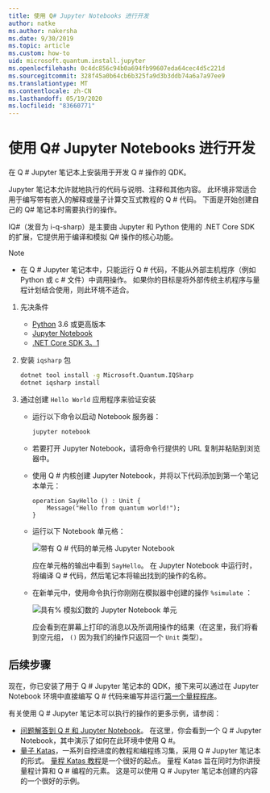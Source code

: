 ```yaml
---
title: 使用 Q# Jupyter Notebooks 进行开发
author: natke
ms.author: nakersha
ms.date: 9/30/2019
ms.topic: article
ms.custom: how-to
uid: microsoft.quantum.install.jupyter
ms.openlocfilehash: 0c4dc856c94b0a694fb99607eda64cec4d5c221d
ms.sourcegitcommit: 328f45a0b64cb6b325fa9d3b3ddb74a6a7a97ee9
ms.translationtype: MT
ms.contentlocale: zh-CN
ms.lasthandoff: 05/19/2020
ms.locfileid: "83660771"
---
```

# <a name="develop-with-q-jupyter-notebooks"></a>使用 Q# Jupyter Notebooks 进行开发

在 Q # Jupyter 笔记本上安装用于开发 Q # 操作的 QDK。

Jupyter 笔记本允许就地执行的代码与说明、注释和其他内容。 此环境非常适合用于编写带有嵌入的解释或量子计算交互式教程的 Q # 代码。 下面是开始创建自己的 Q# 笔记本时需要执行的操作。

IQ#（发音为 i-q-sharp）是主要由 Jupyter 和 Python 使用的 .NET Core SDK 的扩展，它提供用于编译和模拟 Q# 操作的核心功能。

> [!NOTE]
> * 在 Q # Jupyter 笔记本中，只能运行 Q # 代码，不能从外部主机程序（例如 Python 或 c # 文件）中调用操作。 如果你的目标是将外部传统主机程序与量程计划结合使用，则此环境不适合。

1. 先决条件

    - [Python](https://www.python.org/downloads/) 3.6 或更高版本
    - [Jupyter Notebook](https://jupyter.readthedocs.io/en/latest/install.html)
    - [.NET Core SDK 3。1](https://dotnet.microsoft.com/download/dotnet-core/3.1)

1. 安装 `iqsharp` 包

    ```bash
    dotnet tool install -g Microsoft.Quantum.IQSharp
    dotnet iqsharp install
    ```

1. 通过创建 `Hello World` 应用程序来验证安装

    - 运行以下命令以启动 Notebook 服务器：

        ```bash
        jupyter notebook
        ```

    - 若要打开 Jupyter Notebook，请将命令行提供的 URL 复制并粘贴到浏览器中。

    - 使用 Q # 内核创建 Jupyter Notebook，并将以下代码添加到第一个笔记本单元：

        ```qsharp
        operation SayHello () : Unit {
            Message("Hello from quantum world!");
        }
        ```

    - 运行以下 Notebook 单元格：

        ![带有 Q # 代码的单元格 Jupyter Notebook](~/media/install-guide-jupyter.png)

        应在单元格的输出中看到 `SayHello`。 在 Jupyter Notebook 中运行时，将编译 Q # 代码，然后笔记本将输出找到的操作的名称。


    - 在新单元中，使用命令执行你刚刚在模拟器中创建的操作 `%simulate` ：

        ![具有% 模拟幻数的 Jupyter Notebook 单元](~/media/install-guide-jupyter-simulate.png)

        应会看到在屏幕上打印的消息以及所调用操作的结果（在这里，我们将看到空元组， `()` 因为我们的操作只返回一个 `Unit` 类型）。

## <a name="next-steps"></a>后续步骤

现在，你已安装了用于 Q # Jupyter 笔记本的 QDK，接下来可以通过在 Jupyter Notebook 环境中直接编写 Q # 代码来编写并运行[第一个量程程序](xref:microsoft.quantum.quickstarts.qrng)。

有关使用 Q # Jupyter 笔记本可以执行的操作的更多示例，请参阅：
- [问题解答到 Q # 和 Jupyter Notebook](https://docs.microsoft.com/samples/microsoft/quantum/intro-to-qsharp-jupyter/)。 在这里，你会看到一个 Q # Jupyter Notebook，其中演示了如何在此环境中使用 Q #。
- [量子 Katas](xref:microsoft.quantum.overview.katas)，一系列自控进度的教程和编程练习集，采用 Q # Jupyter 笔记本的形式。 [量程 Katas 教程](https://github.com/microsoft/QuantumKatas#tutorial-topics)是一个很好的起点。 量程 Katas 旨在同时为你讲授量程计算和 Q # 编程的元素。 这是可以使用 Q # Jupyter 笔记本创建的内容的一个很好的示例。
